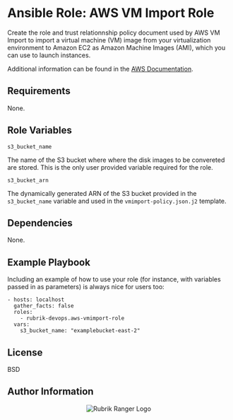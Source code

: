 Ansible Role: AWS VM Import Role
=========

Create the role and trust relationnship policy document used by AWS VM Import to import a virtual machine (VM) image from your virtualization environment to Amazon EC2 as Amazon Machine Images (AMI), which you can use to launch instances. 

Additional information can be found in the [AWS Documentation](https://aws.amazon.com/ec2/vm-import/).

Requirements
------------

None.

Role Variables
--------------

`s3_bucket_name`

The name of the S3 bucket where where the disk images to be convereted are stored. This is the only user provided variable required for the role.

`s3_bucket_arn`

The dynamically generated ARN of the S3 bucket provided in the `s3_bucket_name` variable and used in the `vmimport-policy.json.j2` template.

Dependencies
------------

None.

Example Playbook
----------------

Including an example of how to use your role (for instance, with variables passed in as parameters) is always nice for users too:

    - hosts: localhost
      gather_facts: false
      roles:
        - rubrik-devops.aws-vmimport-role
      vars:
        s3_bucket_name: "examplebucket-east-2"

License
-------

BSD

Author Information
------------------

<p></p>
<p align="center">
  <img src="https://user-images.githubusercontent.com/8610203/37415009-6f9cf416-2778-11e8-8b56-052a8e41c3c8.png" alt="Rubrik Ranger Logo"/>
</p>
